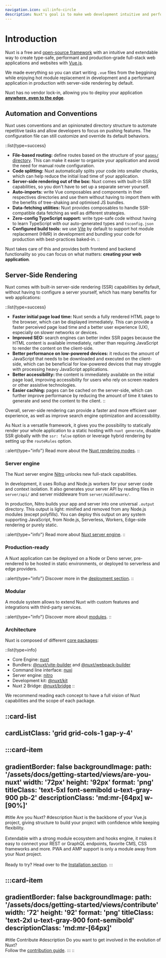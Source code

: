 ```yaml
---
navigation.icon: uil:info-circle
description: Nuxt's goal is to make web development intuitive and performant with a great Developer Experience in mind.
---
```


# Introduction

Nuxt is a free and [open-source framework](https://github.com/nuxt/nuxt) with an intuitive and extendable way to create type-safe, performant and production-grade full-stack web applications and websites with [Vue.js](https://vuejs.org).

We made everything so you can start writing `.vue` files from the beggining while enjoying hot module replacement in development and a performant application in production with server-side rendering by default.

Nuxt has no vendor lock-in, allowing you to deploy your application [**anywhere, even to the edge**](/docs/getting-started/deployment).

## Automation and Conventions

Nuxt uses conventions and an opinionated directory structure to automate repetitive tasks and allow developers to focus on pushing features. The configuration file can still customize and override its default behaviors.

::list{type=success}
- **File-based routing:** define routes based on the structure of your [`pages/` directory](/docs/guide/directory-structure/pages). This can make it easier to organize your application and avoid the need for manual route configuration.
- **Code splitting:** Nuxt automatically splits your code into smaller chunks, which can help reduce the initial load time of your application.
- **Server-side rendering out of the box:** Nuxt comes with built-in SSR capabilities, so you don't have to set up a separate server yourself.
- **Auto-imports:** write Vue composables and components in their respectives directories and use them without having to import them with the benefits of tree-shaking and optimised JS bundles.
- **Data-fetching utilities:** Nuxt provides composables to handle SSR-compatible data fetching as well as different strategies.
- **Zero-config TypeScript support:** write type-safe code without having to learn TypeScript with our auto-generated types and `tsconfig.json`
- **Configured build tools:** we use [Vite](https://vitejs.dev) by default to support hot module replacement (HMR) in development and bundling your code for production with best-practices baked-in.
::

Nuxt takes care of this and provides both frontend and backend functionality so you can focus on what matters: **creating your web application**.

## Server-Side Rendering

Nuxt comes with built-in server-side rendering (SSR) capabilities by default, without having to configure a server yourself, which has many benefits for web applications:

::list{type=success}
- **Faster initial page load time:** Nuxt sends a fully rendered HTML page to the browser, which can be displayed immediately. This can provide a faster perceived page load time and a better user experience (UX), especially on slower networks or devices.
- **Improved SEO:** search engines can better index SSR pages because the HTML content is available immediately, rather than requiring JavaScript to render the content on the client-side.
- **Better performance on low-powered devices:** it reduces the amount of JavaScript that needs to be downloaded and executed on the client-side, which can be beneficial for low-powered devices that may struggle with processing heavy JavaScript applications.
- **Better accessibility:** the content is immediately available on the initial page load, improving accessibility for users who rely on screen readers or other assistive technologies.
- **Easier caching:** pages can be cached on the server-side, which can further improve performance by reducing the amount of time it takes to generate and send the content to the client.
::

Overall, server-side rendering can provide a faster and more efficient user experience, as well as improve search engine optimization and accessibility.

As Nuxt is a versatile framework, it gives you the possibility to statically render your whole application to a static hosting with `nuxt generate`,
disable SSR globally with the `ssr: false` option or leverage hybrid rendering by setting up the `routeRules` option.

::alert{type="info"}
Read more about the [Nuxt rendering modes](/docs/guide/concepts/rendering).
::

### Server engine

The Nuxt server engine [Nitro](https://nitro.unjs.io) unlocks new full-stack capabilities.

In development, it uses Rollup and Node.js workers for your server code and context isolation. It also generates your server API by reading files in `server/api/` and server middleware from `server/middleware/`.

In production, Nitro builds your app and server into one universal `.output` directory. This output is light: minified and removed from any Node.js modules (except polyfills). You can deploy this output on any system supporting JavaScript, from Node.js, Serverless, Workers, Edge-side rendering or purely static.

::alert{type="info"}
Read more about [Nuxt server engine](/docs/guide/concepts/server-engine).
::

### Production-ready

A Nuxt application can be deployed on a Node or Deno server, pre-rendered to be hosted in static environments, or deployed to serverless and edge providers.

::alert{type="info"}
Discover more in the [deployment section](/docs/getting-started/deployment).
::

### Modular

A module system allows to extend Nuxt with custom features and integrations with third-party services.

::alert{type="info"}
Discover more about [modules](/docs/guide/concepts/modules).
::

### Architecture

Nuxt is composed of different [core packages](https://github.com/nuxt/nuxt/tree/main/packages):

::list{type=info}
- Core Engine: [nuxt](https://github.com/nuxt/nuxt/tree/main/packages/nuxt)
- Bundlers: [@nuxt/vite-builder](https://github.com/nuxt/nuxt/tree/main/packages/vite) and [@nuxt/webpack-builder](https://github.com/nuxt/nuxt/tree/main/packages/webpack)
- Command line interface: [nuxi](https://github.com/nuxt/nuxt/tree/main/packages/nuxi)
- Server engine: [nitro](https://github.com/unjs/nitro)
- Development kit: [@nuxt/kit](https://github.com/nuxt/nuxt/tree/main/packages/kit)
- Nuxt 2 Bridge: [@nuxt/bridge](https://github.com/nuxt/bridge)
::

We recommend reading each concept to have a full vision of Nuxt capabilities and the scope of each package.

::card-list
---
cardListClass: 'grid grid-cols-1 gap-y-4'
---
  :::card-item
  ---
  gradientBorder: false
  backgroundImage:
    path: '/assets/docs/getting-started/views/are-you-nuxt'
    width: '72px'
    height: '92px'
    format: 'png'
  titleClass: 'text-5xl font-semibold u-text-gray-900 pb-2'
  descriptionClass: 'md:mr-[64px] w-[90%]'
  ---
  #title
  Are you Nuxt?
  #description
  Nuxt is the backbone of your Vue.js project, giving structure to build your project with confidence while keeping flexibility.
<br>
<br>
  Extendable with a strong module ecosystem and hooks engine, it makes it easy to connect your REST or GraphQL endpoints, favorite CMS, CSS frameworks and more. PWA and AMP support is only a module away from your Nuxt project.
<br>
<br>
  Ready to try? Head over to the [Installation section](/docs/getting-started/installation).
  :::

  :::card-item
  ---
  gradientBorder: false
  backgroundImage:
    path: '/assets/docs/getting-started/views/contribute'
    width: '72'
    height: '92'
    format: 'png'
  titleClass: 'text-2xl u-text-gray-900 font-semibold'
  descriptionClass: 'md:mr-[64px]'
  ---
  #title
  Contribute
  #description
  Do you want to get involved in the evolution of Nuxt?
  <br>
  Follow the [contribution guide](/docs/community/contribution).
  :::
::
